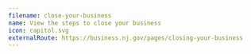```yaml
---
filename: close-your-business
name: View the steps to close your business
icon: capitol.svg
externalRoute: https://business.nj.gov/pages/closing-your-business
---
```

